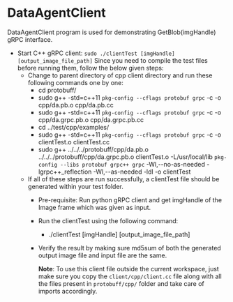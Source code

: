 
# DataAgentClient

DataAgentClient program is used for demonstrating GetBlob(imgHandle) gRPC interface.

* Start C++ gRPC client: `sudo ./clientTest [imgHandle] [output_image_file_path]`
  Since you need to compile the test files before running them, follow the below given steps:
  * Change to parent directory of cpp client directory and run these following commands one by one:
    * cd protobuff/
    * sudo g++ -std=c++11 `pkg-config --cflags protobuf grpc`  -c -o cpp/da.pb.o cpp/da.pb.cc
    * sudo g++ -std=c++11 `pkg-config --cflags protobuf grpc`  -c -o cpp/da.grpc.pb.o cpp/da.grpc.pb.cc
    * cd ../test/cpp/examples/
    * sudo g++ -std=c++11 `pkg-config --cflags protobuf grpc`  -c -o clientTest.o clientTest.cc
    * sudo g++ ../../../protobuff/cpp/da.pb.o ../../../protobuff/cpp/da.grpc.pb.o clientTest.o -L/usr/local/lib `pkg-config --libs protobuf grpc++ grpc` -Wl,--no-as-needed -lgrpc++_reflection -Wl,--as-needed -ldl -o clientTest
  * If all of these steps are run successfully, a clientTest file should be generated within your    test folder.
    * Pre-requisite: Run python gRPC client and get imgHandle of the Image frame which was given
      as input.
    * Run the clientTest using the following command:
      * ./clientTest [imgHandle] [output_image_file_path]
    * Verify the result by making sure md5sum of both the generated output image file and input
      file are the same.

      **Note**: To use this client file outside the current workspace, just make sure you copy the `client/cpp/client.cc` file along with all the files present in `protobuff/cpp/` folder and take care of imports accordingly.